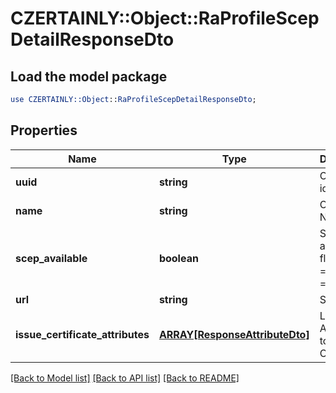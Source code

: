 # CZERTAINLY::Object::RaProfileScepDetailResponseDto

## Load the model package
```perl
use CZERTAINLY::Object::RaProfileScepDetailResponseDto;
```

## Properties
Name | Type | Description | Notes
------------ | ------------- | ------------- | -------------
**uuid** | **string** | Object identifier | 
**name** | **string** | Object Name | 
**scep_available** | **boolean** | SCEP availability flag - true &#x3D; yes; false &#x3D; no | 
**url** | **string** | SCEP URL | [optional] 
**issue_certificate_attributes** | [**ARRAY[ResponseAttributeDto]**](ResponseAttributeDto.md) | List of Attributes to issue Certificate | [optional] 

[[Back to Model list]](../README.md#documentation-for-models) [[Back to API list]](../README.md#documentation-for-api-endpoints) [[Back to README]](../README.md)


